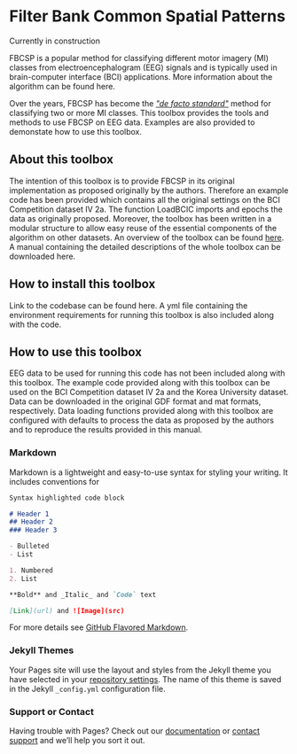 # Filter Bank Common Spatial Patterns

Currently in construction
  
FBCSP is a popular method for classifying different motor imagery (MI) classes from electroencephalogram (EEG) signals and is typically used in brain-computer interface (BCI) applications. More information about the algorithm can be found here.

Over the years, FBCSP has become the <a href="https://onlinelibrary.wiley.com/doi/full/10.1002/hbm.23730"><i>"de facto standard"</i></a> method for classifying two or more MI classes. This toolbox provides the tools and methods to use FBCSP on EEG data. Examples are also provided to demonstate how to use this toolbox. 

## About this toolbox
The intention of this toolbox is to provide FBCSP in its original implementation as proposed originally by the authors. Therefore an example code has been provided which contains all the original settings on the BCI Competition dataset IV 2a. The function LoadBCIC imports and epochs the data as originally proposed. Moreover, the toolbox has been written in a modular structure to allow easy reuse of the essential components of the  algorithm on other datasets. An overview of the toolbox can be found <a href="archiecture.md">here</a>. A manual containing the detailed descriptions of the whole toolbox can be downloaded here. 

## How to install this toolbox
Link to the codebase can be found here.
A yml file containing the environment requirements for running this toolbox is also included along with the code.

## How to use this toolbox
EEG data to be used for running this code has not been included along with this toolbox. The example code provided along with this toolbox can be used on the BCI Competition dataset IV 2a and the Korea University dataset. Data can be downloaded in the original GDF format and mat formats, respectively. Data loading functions provided along with this toolbox are configured with defaults to process the data as proposed by the authors and to reproduce the results provided in this manual.

### Markdown

Markdown is a lightweight and easy-to-use syntax for styling your writing. It includes conventions for

```markdown
Syntax highlighted code block

# Header 1
## Header 2
### Header 3

- Bulleted
- List

1. Numbered
2. List

**Bold** and _Italic_ and `Code` text

[Link](url) and ![Image](src)
```

For more details see [GitHub Flavored Markdown](https://guides.github.com/features/mastering-markdown/).

### Jekyll Themes

Your Pages site will use the layout and styles from the Jekyll theme you have selected in your [repository settings](https://github.com/fbcsptoolbox/fbcsptoolbox.github.io/settings). The name of this theme is saved in the Jekyll `_config.yml` configuration file.

### Support or Contact

Having trouble with Pages? Check out our [documentation](https://help.github.com/categories/github-pages-basics/) or [contact support](https://github.com/contact) and we’ll help you sort it out.
